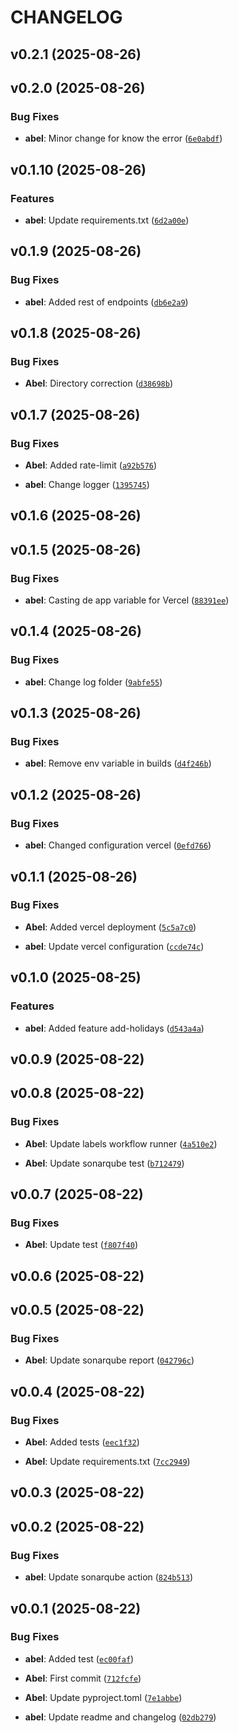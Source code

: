 # CHANGELOG


## v0.2.1 (2025-08-26)


## v0.2.0 (2025-08-26)

### Bug Fixes

- **abel**: Minor change for know the error
  ([`6e0abdf`](https://github.com/AbelGRubio/calendar-back/commit/6e0abdf296ab6346d44951233724ce273c4bd2e2))


## v0.1.10 (2025-08-26)

### Features

- **abel**: Update requirements.txt
  ([`6d2a00e`](https://github.com/AbelGRubio/calendar-back/commit/6d2a00e0b35ecbcce6c0851ebf102d9d40ab956c))


## v0.1.9 (2025-08-26)

### Bug Fixes

- **abel**: Added rest of endpoints
  ([`db6e2a9`](https://github.com/AbelGRubio/calendar-back/commit/db6e2a9de1e493277d5e270e67270528d55b5720))


## v0.1.8 (2025-08-26)

### Bug Fixes

- **Abel**: Directory correction
  ([`d38698b`](https://github.com/AbelGRubio/calendar-back/commit/d38698b512d4d7702a38c0fe765304b1faed751b))


## v0.1.7 (2025-08-26)

### Bug Fixes

- **Abel**: Added rate-limit
  ([`a92b576`](https://github.com/AbelGRubio/calendar-back/commit/a92b576adbf97341ce57341820851f8e7fa7da83))

- **abel**: Change logger
  ([`1395745`](https://github.com/AbelGRubio/calendar-back/commit/139574516a7a4be58ee50954e7931eb700114d3b))


## v0.1.6 (2025-08-26)


## v0.1.5 (2025-08-26)

### Bug Fixes

- **abel**: Casting de app variable for Vercel
  ([`88391ee`](https://github.com/AbelGRubio/calendar-back/commit/88391ee623109d8f85efb03bf7c51688eae6a3fc))


## v0.1.4 (2025-08-26)

### Bug Fixes

- **abel**: Change log folder
  ([`9abfe55`](https://github.com/AbelGRubio/calendar-back/commit/9abfe5510d925a16fd0c52869dce66b6454ff74f))


## v0.1.3 (2025-08-26)

### Bug Fixes

- **abel**: Remove env variable in builds
  ([`d4f246b`](https://github.com/AbelGRubio/calendar-back/commit/d4f246bf0317f19d345322b5b7fb794a3f545d53))


## v0.1.2 (2025-08-26)

### Bug Fixes

- **abel**: Changed configuration vercel
  ([`0efd766`](https://github.com/AbelGRubio/calendar-back/commit/0efd766dc7adb459d8eef3aec92c201a15692d34))


## v0.1.1 (2025-08-26)

### Bug Fixes

- **Abel**: Added vercel deployment
  ([`5c5a7c0`](https://github.com/AbelGRubio/calendar-back/commit/5c5a7c05bc6255a68da05c4a1e1a053ed05f000d))

- **abel**: Update vercel configuration
  ([`ccde74c`](https://github.com/AbelGRubio/calendar-back/commit/ccde74c0d3d3d213c1f378d4e1aa4633a1be321e))


## v0.1.0 (2025-08-25)

### Features

- **abel**: Added feature add-holidays
  ([`d543a4a`](https://github.com/AbelGRubio/calendar-back/commit/d543a4a1f8f7565c4920a40c8a42501538b206fd))


## v0.0.9 (2025-08-22)


## v0.0.8 (2025-08-22)

### Bug Fixes

- **Abel**: Update labels workflow runner
  ([`4a510e2`](https://github.com/AbelGRubio/calendar-back/commit/4a510e22cb2f54b029912ba3772cf6a54dc24a24))

- **Abel**: Update sonarqube test
  ([`b712479`](https://github.com/AbelGRubio/calendar-back/commit/b71247907f89f84a9319d4a70faf827a815bfeba))


## v0.0.7 (2025-08-22)

### Bug Fixes

- **Abel**: Update test
  ([`f807f40`](https://github.com/AbelGRubio/calendar-back/commit/f807f40000bbe850bde95bdcc5dc3dbcab781eae))


## v0.0.6 (2025-08-22)


## v0.0.5 (2025-08-22)

### Bug Fixes

- **Abel**: Update sonarqube report
  ([`042796c`](https://github.com/AbelGRubio/calendar-back/commit/042796c759e01b8dc73b1dfb8ee2c88ccb5b9512))


## v0.0.4 (2025-08-22)

### Bug Fixes

- **Abel**: Added tests
  ([`eec1f32`](https://github.com/AbelGRubio/calendar-back/commit/eec1f324b9f9d8f768f4d271464f348ea0a6c04c))

- **Abel**: Update requirements.txt
  ([`7cc2949`](https://github.com/AbelGRubio/calendar-back/commit/7cc2949bcd676b3891daa24939856eae5b740095))


## v0.0.3 (2025-08-22)


## v0.0.2 (2025-08-22)

### Bug Fixes

- **abel**: Update sonarqube action
  ([`824b513`](https://github.com/AbelGRubio/calendar-back/commit/824b513089823280ffcc4fbf03e8b567f66ef327))


## v0.0.1 (2025-08-22)

### Bug Fixes

- **abel**: Added test
  ([`ec00faf`](https://github.com/AbelGRubio/calendar-back/commit/ec00faffa0774a30474928186cb726006d0649dd))

- **Abel**: First commit
  ([`712fcfe`](https://github.com/AbelGRubio/calendar-back/commit/712fcfe3ebc5507b5a14e0f627bfaef26db167c7))

- **Abel**: Update pyproject.toml
  ([`7e1abbe`](https://github.com/AbelGRubio/calendar-back/commit/7e1abbe2592fb87be76c71150f9d6069ce160d25))

- **abel**: Update readme and changelog
  ([`02db279`](https://github.com/AbelGRubio/calendar-back/commit/02db279e94ca2b4cddf9bbbaf3a0df1259260679))
